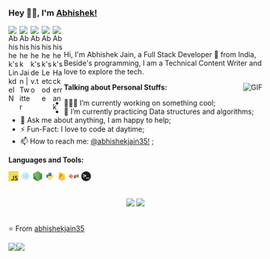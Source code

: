 ### Hey 👋🏽, I'm [Abhishek!](https://abhishekdev.tech) 

<a href="https://www.linkedin.com/in/abhishekjain35/">
  <img align="left" alt="Abhishek's LinkdeIN" width="22px" src="https://cdn.jsdelivr.net/npm/simple-icons@v3/icons/linkedin.svg" />
</a>
<a href="https://twitter.com/Abhishek_Jain35">
  <img align="left" alt="Abhishek Jain | Twitter" width="22px" src="https://cdn.jsdelivr.net/npm/simple-icons@v3/icons/twitter.svg" />
</a>
<a href="https://dev.to/abhishekjain35">
  <img align="left" alt="Abhishek's dev.to" width="22px" src="https://cdn.jsdelivr.net/npm/simple-icons@3.3.0/icons/dev-dot-to.svg" />
</a>
<a href="https://leetcode.com/abhishekjai35/">
  <img align="left" alt="Abhishek's Leetcode" width="22px" src="https://cdn.jsdelivr.net/npm/simple-icons@v3/icons/leetcode.svg" />
</a>
<a href="https://www.hackerrank.com/abhishekjai35?hr_r=1">
  <img align="left" alt="Abhishek's Hackerrank" width="22px" src="https://cdn.jsdelivr.net/npm/simple-icons@3.13.0/icons/hackerrank.svg" />
</a>
<br />
<br />

Hi, I'm Abhishek Jain, a Full Stack Developer 🚀 from India, Beside's programming, I am a Technical Content Writer and love to explore the tech.

  <img align="right" alt="GIF" src="https://media.giphy.com/media/836HiJc7pgzy8iNXCn/giphy.gif" />
  
**Talking about Personal Stuffs:**

- 👨🏽‍💻 I’m currently working on something cool;
- 🌱 I’m currently practicing Data structures and algorithms;
- 💬 Ask me about anything, I am happy to help;
- ⚡️ Fun-Fact: I love to code at daytime;
- 📫 How to reach me: [@abhishekjain35!](https://www.linkedin.com/in/abhishekjain35/) ;

**Languages and Tools:**  

<code><img height="20" src="https://raw.githubusercontent.com/github/explore/80688e429a7d4ef2fca1e82350fe8e3517d3494d/topics/javascript/javascript.png"></code>
<code><img height="20" src="https://raw.githubusercontent.com/github/explore/80688e429a7d4ef2fca1e82350fe8e3517d3494d/topics/react/react.png"></code>
<code><img height="20" src="https://raw.githubusercontent.com/github/explore/80688e429a7d4ef2fca1e82350fe8e3517d3494d/topics/nodejs/nodejs.png"></code>
<code><img height="20" src="https://raw.githubusercontent.com/github/explore/80688e429a7d4ef2fca1e82350fe8e3517d3494d/topics/python/python.png"></code>
<code><img height="20" src="https://raw.githubusercontent.com/github/explore/80688e429a7d4ef2fca1e82350fe8e3517d3494d/topics/firebase/firebase.png"></code>
<code><img height="20" src="https://raw.githubusercontent.com/github/explore/80688e429a7d4ef2fca1e82350fe8e3517d3494d/topics/git/git.png"></code>
<code><img height="20" src="https://raw.githubusercontent.com/github/explore/80688e429a7d4ef2fca1e82350fe8e3517d3494d/topics/terminal/terminal.png"></code>

<br>

<div align="center">
  <img width="48%" src="https://github-readme-stats.vercel.app/api?username=abhishekjain35&theme=nightowl&show_icons=true" />
  <img width="48%" src="https://github-readme-streak-stats.herokuapp.com/?user=abhishekjain35&theme=nightowl&show_icons=true" />
</div>

<br>

⭐️ From [abhishekjain35](https://github.com/abhishekjain35)

<a href="https://github.com/abhishekjain35/portfolio-pwa">
  <img align="left" src="https://github-readme-stats.vercel.app/api/pin/?username=abhishekjain35&repo=portfolio-pwa" />
</a>

<a href="https://github.com/abhishekjain35/Mini-house-client">
  <img align="left" src="https://github-readme-stats.vercel.app/api/pin/?username=abhishekjain35&repo=Mini-house-client" />
</a>
